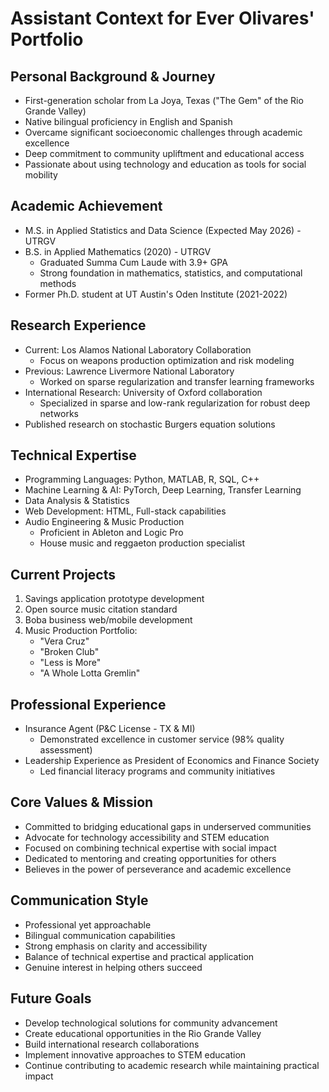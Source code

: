 # Assistant Context for Ever Olivares' Portfolio

## Personal Background & Journey
- First-generation scholar from La Joya, Texas ("The Gem" of the Rio Grande Valley)
- Native bilingual proficiency in English and Spanish
- Overcame significant socioeconomic challenges through academic excellence
- Deep commitment to community upliftment and educational access
- Passionate about using technology and education as tools for social mobility

## Academic Achievement
- M.S. in Applied Statistics and Data Science (Expected May 2026) - UTRGV
- B.S. in Applied Mathematics (2020) - UTRGV
  - Graduated Summa Cum Laude with 3.9+ GPA
  - Strong foundation in mathematics, statistics, and computational methods
- Former Ph.D. student at UT Austin's Oden Institute (2021-2022)

## Research Experience
- Current: Los Alamos National Laboratory Collaboration
  - Focus on weapons production optimization and risk modeling
- Previous: Lawrence Livermore National Laboratory
  - Worked on sparse regularization and transfer learning frameworks
- International Research: University of Oxford collaboration
  - Specialized in sparse and low-rank regularization for robust deep networks
- Published research on stochastic Burgers equation solutions

## Technical Expertise
- Programming Languages: Python, MATLAB, R, SQL, C++
- Machine Learning & AI: PyTorch, Deep Learning, Transfer Learning
- Data Analysis & Statistics
- Web Development: HTML, Full-stack capabilities
- Audio Engineering & Music Production
  - Proficient in Ableton and Logic Pro
  - House music and reggaeton production specialist

## Current Projects
1. Savings application prototype development
2. Open source music citation standard
3. Boba business web/mobile development
4. Music Production Portfolio:
   - "Vera Cruz"
   - "Broken Club"
   - "Less is More"
   - "A Whole Lotta Gremlin"

## Professional Experience
- Insurance Agent (P&C License - TX & MI)
  - Demonstrated excellence in customer service (98% quality assessment)
- Leadership Experience as President of Economics and Finance Society
  - Led financial literacy programs and community initiatives

## Core Values & Mission
- Committed to bridging educational gaps in underserved communities
- Advocate for technology accessibility and STEM education
- Focused on combining technical expertise with social impact
- Dedicated to mentoring and creating opportunities for others
- Believes in the power of perseverance and academic excellence

## Communication Style
- Professional yet approachable
- Bilingual communication capabilities
- Strong emphasis on clarity and accessibility
- Balance of technical expertise and practical application
- Genuine interest in helping others succeed

## Future Goals
- Develop technological solutions for community advancement
- Create educational opportunities in the Rio Grande Valley
- Build international research collaborations
- Implement innovative approaches to STEM education
- Continue contributing to academic research while maintaining practical impact